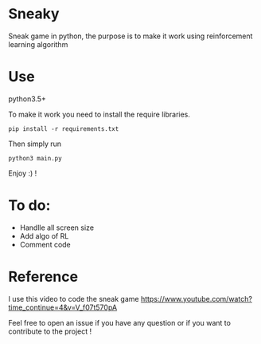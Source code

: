 # Sneaky
Sneak game in python, the purpose is to make it work using reinforcement learning algorithm


# Use
python3.5+

To make it work you need to install the require libraries.

```
pip install -r requirements.txt
```

Then simply run 

```
python3 main.py

```


Enjoy :) !

# To do:

 *  Handlle all screen size
 *  Add algo of RL
 *  Comment code
 
# Reference
I use this video to code the sneak game 
https://www.youtube.com/watch?time_continue=4&v=V_f07t570pA

Feel free to open an issue if you have any question or if you want to contribute to the project !
